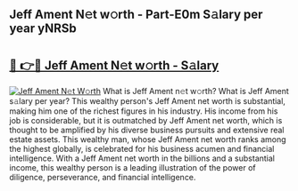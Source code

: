 ## Jeff Ament N𝚎t w𝚘rth - Part-E0m S𝚊lary per year yNRSb

# <h2><a href="http://gc0eaf.nevu.top/?p=Jeff+Ament">🔗 👉🔴 Jeff Ament N𝚎t w𝚘rth - S𝚊lary</a></h2>

[![Jeff Ament N𝚎t W𝚘rth](https://i.imgur.com/Oavwk0R.jpeg)](http://gc0eaf.nevu.top/?p=Jeff+Ament)
What is Jeff Ament n𝚎t w𝚘rth? What is Jeff Ament s𝚊lary per year?
This wealthy person's Jeff Ament net worth is substantial, making him one of the richest figures in his industry. His income from his job is considerable, but it is outmatched by Jeff Ament net worth, which is thought to be amplified by his diverse business pursuits and extensive real estate assets. This wealthy man, whose Jeff Ament net worth ranks among the highest globally, is celebrated for his business acumen and financial intelligence. With a Jeff Ament net worth in the billions and a substantial income, this wealthy person is a leading illustration of the power of diligence, perseverance, and financial intelligence.
